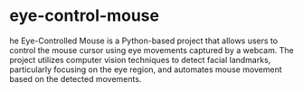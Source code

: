 # eye-control-mouse
he Eye-Controlled Mouse is a Python-based project that allows users to control the mouse cursor using eye movements captured by a webcam. The project utilizes computer vision techniques to detect facial landmarks, particularly focusing on the eye region, and automates mouse movement based on the detected movements.

